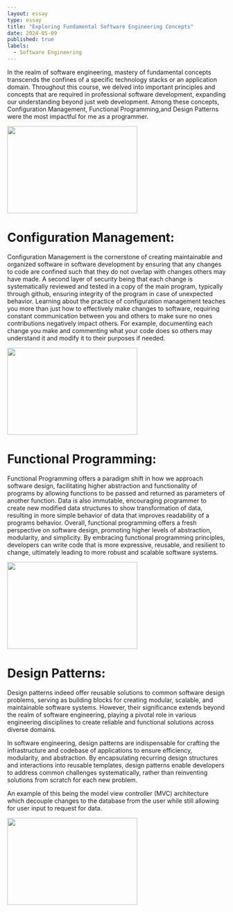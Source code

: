 ```yaml
---
layout: essay
type: essay
title: "Exploring Fundamental Software Engineering Concepts"
date: 2024-05-09
published: true
labels:
  - Software Engineering
---
```


In the realm of software engineering, mastery of fundamental concepts transcends the confines of a specific technology stacks or an application domain. Throughout this course, we delved into important principles and concepts that are required in professional software development, expanding our understanding beyond just web development. Among these concepts, Configuration Management, Functional Programming,and Design Patterns were the most impactful for me as a programmer.

<img src = "https://www.springboard.com/blog/wp-content/uploads/2022/09/software-engineers-role.jpg" width=300 height=200>

# Configuration Management:

Configuration Management is the cornerstone of creating maintainable and organized software in software development by ensuring that any changes to code are confined such that they do not overlap with changes others may have made. A second layer of security being that each change is systematically reviewed and tested in a copy of the main program, typically through github, ensuring integrity of the program in case of unexpected behavior. Learning about the practice of configuration management teaches you more than just how to effectively make changes to software, requiring constant communication between you and others to make sure no ones contributions negatively impact others. For example, documenting each change you make and commenting what your code does so others may understand it and modify it to their purposes if needed. 

<img src = "https://www.shakebugs.com/wp-content/uploads/2022/05/Benefits-of-teamwork-and-collaboration-for-software-development-teams.png" width=300 height=200>

# Functional Programming:

Functional Programming offers a paradigm shift in how we approach software design, facilitating higher abstraction and functionality of programs by allowing functions to be passed and returned as parameters of another function. Data is also immutable, encouraging programmer to create new modified data structures to show transformation of data, resulting in more simple behavior of data that improves readability of a programs behavior. Overall, functional programming offers a fresh perspective on software design, promoting higher levels of abstraction, modularity, and simplicity. By embracing functional programming principles, developers can write code that is more expressive, reusable, and resilient to change, ultimately leading to more robust and scalable software systems.

<img src = "https://files.realpython.com/media/TUT19---Functional-Programming_Watermarked.7c5a8382c298.jpg" width=300 height = 200>

# Design Patterns:

Design patterns indeed offer reusable solutions to common software design problems, serving as building blocks for creating modular, scalable, and maintainable software systems. However, their significance extends beyond the realm of software engineering, playing a pivotal role in various engineering disciplines to create reliable and functional solutions across diverse domains.

In software engineering, design patterns are indispensable for crafting the infrastructure and codebase of applications to ensure efficiency, modularity, and abstraction. By encapsulating recurring design structures and interactions into reusable templates, design patterns enable developers to address common challenges systematically, rather than reinventing solutions from scratch for each new problem.

An example of this being the model view controller (MVC) architecture which decouple changes to the database from the user while still allowing for user input to request for data. 

<img src = "https://www.ionos.co.uk/digitalguide/fileadmin/DigitalGuide/Schaubilder/applying-design-patterns.png" width=300 height=200>
